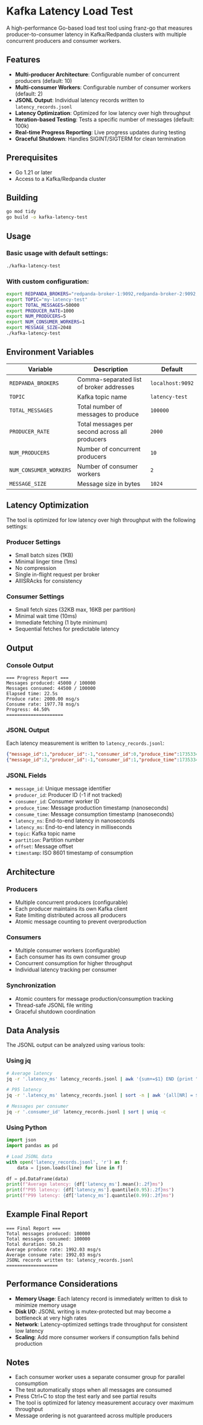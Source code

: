 # Kafka Latency Load Test

A high-performance Go-based load test tool using franz-go that measures producer-to-consumer latency in Kafka/Redpanda clusters with multiple concurrent producers and consumer workers.

## Features

- **Multi-producer Architecture**: Configurable number of concurrent producers (default: 10)
- **Multi-consumer Workers**: Configurable number of consumer workers (default: 2)
- **JSONL Output**: Individual latency records written to `latency_records.jsonl`
- **Latency Optimization**: Optimized for low latency over high throughput
- **Iteration-based Testing**: Tests a specific number of messages (default: 100k)
- **Real-time Progress Reporting**: Live progress updates during testing
- **Graceful Shutdown**: Handles SIGINT/SIGTERM for clean termination

## Prerequisites

- Go 1.21 or later
- Access to a Kafka/Redpanda cluster

## Building

```bash
go mod tidy
go build -o kafka-latency-test
```

## Usage

### Basic usage with default settings:
```bash
./kafka-latency-test
```

### With custom configuration:
```bash
export REDPANDA_BROKERS="redpanda-broker-1:9092,redpanda-broker-2:9092,redpanda-broker-3:9092"
export TOPIC="my-latency-test"
export TOTAL_MESSAGES=50000
export PRODUCER_RATE=1000
export NUM_PRODUCERS=5
export NUM_CONSUMER_WORKERS=1
export MESSAGE_SIZE=2048
./kafka-latency-test
```

## Environment Variables

| Variable | Description | Default |
|----------|-------------|---------|
| `REDPANDA_BROKERS` | Comma-separated list of broker addresses | `localhost:9092` |
| `TOPIC` | Kafka topic name | `latency-test` |
| `TOTAL_MESSAGES` | Total number of messages to produce | `100000` |
| `PRODUCER_RATE` | Total messages per second across all producers | `2000` |
| `NUM_PRODUCERS` | Number of concurrent producers | `10` |
| `NUM_CONSUMER_WORKERS` | Number of consumer workers | `2` |
| `MESSAGE_SIZE` | Message size in bytes | `1024` |

## Latency Optimization

The tool is optimized for low latency over high throughput with the following settings:

### Producer Settings
- Small batch sizes (1KB)
- Minimal linger time (1ms)
- No compression
- Single in-flight request per broker
- AllISRAcks for consistency

### Consumer Settings
- Small fetch sizes (32KB max, 16KB per partition)
- Minimal wait time (10ms)
- Immediate fetching (1 byte minimum)
- Sequential fetches for predictable latency

## Output

### Console Output
```
=== Progress Report ===
Messages produced: 45000 / 100000
Messages consumed: 44500 / 100000
Elapsed time: 22.5s
Produce rate: 2000.00 msg/s
Consume rate: 1977.78 msg/s
Progress: 44.50%
=====================
```

### JSONL Output
Each latency measurement is written to `latency_records.jsonl`:

```json
{"message_id":1,"producer_id":-1,"consumer_id":0,"produce_time":1735334567123456789,"consume_time":1735334567125789123,"latency_ns":2332334,"latency_ms":2.332334,"topic":"latency-test","partition":0,"offset":123,"timestamp":"2024-12-27T20:36:07.125789123Z"}
{"message_id":2,"producer_id":-1,"consumer_id":1,"produce_time":1735334567123556789,"consume_time":1735334567126123456,"latency_ns":2566667,"latency_ms":2.566667,"topic":"latency-test","partition":1,"offset":89,"timestamp":"2024-12-27T20:36:07.126123456Z"}
```

### JSONL Fields
- `message_id`: Unique message identifier
- `producer_id`: Producer ID (-1 if not tracked)
- `consumer_id`: Consumer worker ID
- `produce_time`: Message production timestamp (nanoseconds)
- `consume_time`: Message consumption timestamp (nanoseconds)
- `latency_ns`: End-to-end latency in nanoseconds
- `latency_ms`: End-to-end latency in milliseconds
- `topic`: Kafka topic name
- `partition`: Partition number
- `offset`: Message offset
- `timestamp`: ISO 8601 timestamp of consumption

## Architecture

### Producers
- Multiple concurrent producers (configurable)
- Each producer maintains its own Kafka client
- Rate limiting distributed across all producers
- Atomic message counting to prevent overproduction

### Consumers
- Multiple consumer workers (configurable)
- Each consumer has its own consumer group
- Concurrent consumption for higher throughput
- Individual latency tracking per consumer

### Synchronization
- Atomic counters for message production/consumption tracking
- Thread-safe JSONL file writing
- Graceful shutdown coordination

## Data Analysis

The JSONL output can be analyzed using various tools:

### Using jq
```bash
# Average latency
jq -r '.latency_ms' latency_records.jsonl | awk '{sum+=$1} END {print "Average:", sum/NR, "ms"}'

# P95 latency
jq -r '.latency_ms' latency_records.jsonl | sort -n | awk '{all[NR] = $0} END{print "P95:", all[int(NR*0.95)]}'

# Messages per consumer
jq -r '.consumer_id' latency_records.jsonl | sort | uniq -c
```

### Using Python
```python
import json
import pandas as pd

# Load JSONL data
with open('latency_records.jsonl', 'r') as f:
    data = [json.loads(line) for line in f]

df = pd.DataFrame(data)
print(f"Average latency: {df['latency_ms'].mean():.2f}ms")
print(f"P95 latency: {df['latency_ms'].quantile(0.95):.2f}ms")
print(f"P99 latency: {df['latency_ms'].quantile(0.99):.2f}ms")
```

## Example Final Report

```
=== Final Report ===
Total messages produced: 100000
Total messages consumed: 100000
Total duration: 50.2s
Average produce rate: 1992.03 msg/s
Average consume rate: 1992.03 msg/s
JSONL records written to: latency_records.jsonl
===================
```

## Performance Considerations

- **Memory Usage**: Each latency record is immediately written to disk to minimize memory usage
- **Disk I/O**: JSONL writing is mutex-protected but may become a bottleneck at very high rates
- **Network**: Latency-optimized settings trade throughput for consistent low latency
- **Scaling**: Add more consumer workers if consumption falls behind production

## Notes

- Each consumer worker uses a separate consumer group for parallel consumption
- The test automatically stops when all messages are consumed
- Press Ctrl+C to stop the test early and see partial results
- The tool is optimized for latency measurement accuracy over maximum throughput
- Message ordering is not guaranteed across multiple producers 